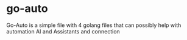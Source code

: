 # go-auto
Go-Auto is a simple file with 4 golang files that can possibly help with automation AI and Assistants and connection
